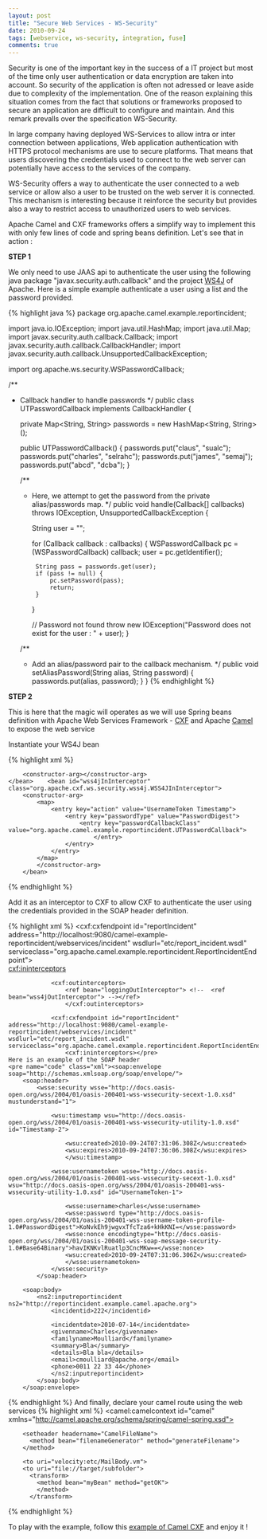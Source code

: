 ```yaml
---
layout: post
title: "Secure Web Services - WS-Security"
date: 2010-09-24
tags: [webservice, ws-security, integration, fuse]
comments: true
---
```


Security is one of the important key in the success of a IT project but most of the time only user authentication or data encryption are taken into account. So security of the application is often not adressed or leave aside due to complexity of the implementation.
One of the reason explaining this situation comes from the fact that solutions or frameworks proposed to secure an application are difficult to configure and maintain. And this remark prevalls over the specification WS-Security.

In large company having deployed WS-Services to allow intra or inter connection between applications, Web application authentication with HTTPS protocol mechanisms are use to secure platforms. That means that users discovering the credentials used to connect to the web server can potentially have access to the services of the company.

WS-Security offers a way to authenticate the user connected to a web service or allow also a user to be trusted on the web server it is connected. This mechanism is interesting because it reinforce the security but provides also a way to restrict access to unauthorized users to web services.

Apache Camel and CXF frameworks offers a simplify way to implement this with only few lines of code and spring beans definition. Let's see that in action :

**STEP 1**

We only need to use JAAS api to authenticate the user using the following java package "javax.security.auth.callback" and the project
[WS4J](http://ws.apache.org/wss4j/) of Apache. Here is a simple example authenticate a user using a list and the password provided.

{% highlight java %}
package org.apache.camel.example.reportincident;

import java.io.IOException;
import java.util.HashMap;
import java.util.Map;
import javax.security.auth.callback.Callback;
import javax.security.auth.callback.CallbackHandler;
import javax.security.auth.callback.UnsupportedCallbackException;

import org.apache.ws.security.WSPasswordCallback;

/**
 * Callback handler to handle passwords
 */
public class UTPasswordCallback implements CallbackHandler {

    private Map<String, String> passwords = new HashMap<String, String>();

    public UTPasswordCallback() {
        passwords.put("claus", "sualc");
        passwords.put("charles", "selrahc");
        passwords.put("james", "semaj");
        passwords.put("abcd", "dcba");
    }

    /**
     * Here, we attempt to get the password from the private alias/passwords map.
     */
    public void handle(Callback[] callbacks) throws IOException, UnsupportedCallbackException {

        String user = "";

        for (Callback callback : callbacks) {
            WSPasswordCallback pc = (WSPasswordCallback) callback;
            user = pc.getIdentifier();

            String pass = passwords.get(user);
            if (pass != null) {
                pc.setPassword(pass);
                return;
            }
        }

        // Password not found
        throw new IOException("Password does not exist for the user : " + user);
    }

    /**
     * Add an alias/password pair to the callback mechanism.
     */
    public void setAliasPassword(String alias, String password) {
        passwords.put(alias, password);
    }
}
{% endhighlight %} 
   
**STEP 2**

This is here that the magic will operates as we will use Spring beans definition with Apache Web Services Framework - [CXF]("http://cxf.apache.org/) and Apache [Camel](http://camel.apache.org/cxf.html) to expose the web service
    
Instantiate your WS4J bean

{% highlight xml %}
    <bean id="wss4jInInterceptor" class="org.apache.cxf.ws.security.wss4j.WSS4JInInterceptor">
        
        <constructor-arg></constructor-arg>
    </bean>    <bean id="wss4jInInterceptor" class="org.apache.cxf.ws.security.wss4j.WSS4JInInterceptor">
        <constructor-arg>
            <map>
                <entry key="action" value="UsernameToken Timestamp">
                    <entry key="passwordType" value="PasswordDigest">
                        <entry key="passwordCallbackClass" value="org.apache.camel.example.reportincident.UTPasswordCallback">
                            </entry>
                    </entry>
                </entry>
            </map>
            </constructor-arg>
        </bean>
{% endhighlight %}

Add it as an interceptor to CXF to allow CXF to authenticate the user using the credentials provided in the SOAP header definition.

{% highlight xml %}
<cxf:cxfendpoint id="reportIncident" address="http://localhost:9080/camel-example-reportincident/webservices/incident" wsdlurl="etc/report_incident.wsdl" serviceclass="org.apache.camel.example.reportincident.ReportIncidentEndpoint">        
        <cxf:ininterceptors>
            <ref bean="loggingInInterceptor">
                <ref bean="wss4jInInterceptor"></ref>
                
                <cxf:outinterceptors>
                    <ref bean="loggingOutInterceptor"> <!--  <ref bean="wss4jOutInterceptor"> --></ref>
                    </cxf:outinterceptors>
                
                <cxf:cxfendpoint id="reportIncident" address="http://localhost:9080/camel-example-reportincident/webservices/incident" wsdlurl="etc/report_incident.wsdl" serviceclass="org.apache.camel.example.reportincident.ReportIncidentEndpoint">
                    <cxf:ininterceptors></pre>
    Here is an example of the SOAP header
    <pre name="code" class="xml"><soap:envelope soap="http://schemas.xmlsoap.org/soap/envelope/">
        <soap:header>
            <wsse:security wsse="http://docs.oasis-open.org/wss/2004/01/oasis-200401-wss-wssecurity-secext-1.0.xsd" mustunderstand="1">
                
                <wsu:timestamp wsu="http://docs.oasis-open.org/wss/2004/01/oasis-200401-wss-wssecurity-utility-1.0.xsd" id="Timestamp-2">
                    
                    <wsu:created>2010-09-24T07:31:06.308Z</wsu:created>                    
                    <wsu:expires>2010-09-24T07:36:06.308Z</wsu:expires>
                    </wsu:timestamp>
                
                <wsse:usernametoken wsse="http://docs.oasis-open.org/wss/2004/01/oasis-200401-wss-wssecurity-secext-1.0.xsd" wsu="http://docs.oasis-open.org/wss/2004/01/oasis-200401-wss-wssecurity-utility-1.0.xsd" id="UsernameToken-1">
                    
                    <wsse:username>charles</wsse:username>                    
                    <wsse:password type="http://docs.oasis-open.org/wss/2004/01/oasis-200401-wss-username-token-profile-1.0#PasswordDigest">KoNvkEh9jwgvxTfcTza6+kHkKNI=</wsse:password>                    
                    <wsse:nonce encodingtype="http://docs.oasis-open.org/wss/2004/01/oasis-200401-wss-soap-message-security-1.0#Base64Binary">havIKNKvlRuatlp3CncMKw==</wsse:nonce>                    
                    <wsu:created>2010-09-24T07:31:06.306Z</wsu:created>
                    </wsse:usernametoken>
                </wsse:security>
            </soap:header>
        
        <soap:body>
            <ns2:inputreportincident ns2="http://reportincident.example.camel.apache.org">
                <incidentid>222</incidentid>
                
                <incidentdate>2010-07-14</incidentdate>
                <givenname>Charles</givenname>
                <familyname>Moulliard</familyname>
                <summary>Bla</summary>
                <details>Bla bla</details>
                <email>cmoulliard@apache.org</email>
                <phone>0011 22 33 44</phone>
                </ns2:inputreportincident>
            </soap:body>
        </soap:envelope>
{% endhighlight %}
And finally, declare your camel route using the web services
{% highlight xml %}
<camel:camelcontext id="camel" xmlns="http://camel.apache.org/schema/spring/camel-spring.xsd">
        
<camelcontext id="camel">
  <route>
      <from uri="cxf:bean:reportIncident">
        <convertbodyto type="org.apache.camel.example.reportincident.InputReportIncident">

        <setheader headername="CamelFileName">
          <method bean="filenameGenerator" method="generateFilename">
        </method>

        <to uri="velocity:etc/MailBody.vm">
        <to uri="file://target/subfolder">
          <transform>
            <method bean="myBean" method="getOK">
            </method>
          </transform>
{% endhighlight %}

To play with the example, follow this
    [example of Camel CXF](https://svn.apache.org/repos/asf/camel/trunk/examples/camel-example-reportincident-ws-security-osgi/) and enjoy it !